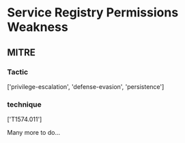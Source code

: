 # Service Registry Permissions Weakness

## MITRE

### Tactic
['privilege-escalation', 'defense-evasion', 'persistence']

### technique
['T1574.011']

Many more to do...
